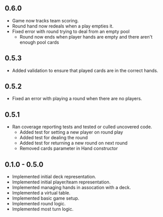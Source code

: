 ## 0.6.0
- Game now tracks team scoring.
- Round hand now redeals when a play empties it.
- Fixed error with round trying to deal from an empty pool
   - Round now ends when player hands are empty and there aren't enough pool cards

## 0.5.3
- Added validation to ensure that played cards are in the correct hands.

## 0.5.2
- Fixed an error with playing a round when there are no players.

## 0.5.1

- Ran coverage reporting tests and tested or culled uncovered code.
    - Added test for setting a new player on round play
    - Added test for dealing the round
    - Added test for returning a new round on next round
    - Removed cards parameter in Hand constructor

## 0.1.0 - 0.5.0

- Implemented initial deck representation.
- Implemented initial player/team  representation.
- Implemented managing hands in assocation with a deck.
- Implemented a virtual table.
- Implemented basic game setup.
- Implemented round logic.
- Implemented most turn logic.